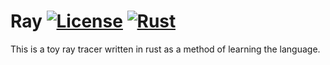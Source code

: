 # Ray [![License](https://img.shields.io/badge/License-BSD_2--Clause-orange.svg)](https://opensource.org/licenses/BSD-2-Clause) [![Rust](https://github.com/strtok/ray/actions/workflows/rust.yml/badge.svg)](https://github.com/strtok/ray/actions/workflows/rust.yml)

This is a toy ray tracer written in rust as a method of learning the language.
